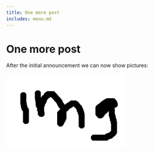 ```yaml
---
title: One more post
includes: menu.md
---
```


# One more post

After the initial announcement we can now show pictures:

![alt text](example.png)

<script>
sayHello();
</script>
